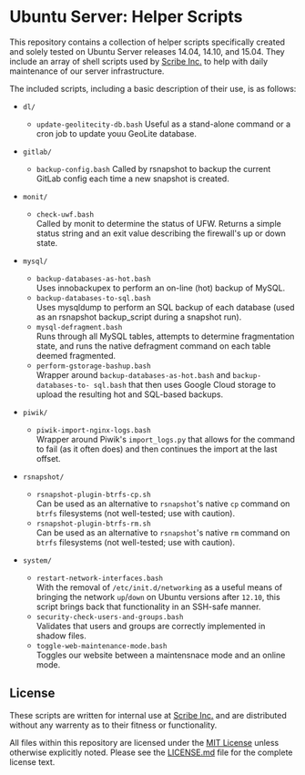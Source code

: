 # Ubuntu Server: Helper Scripts

This repository contains a collection of helper scripts specifically created and solely tested on Ubuntu Server releases 14.04, 14.10, and 15.04. They include an array of shell scripts used by [Scribe Inc.](https://scribenet.com) to help with daily maintenance of our server infrastructure.

The included scripts, including a basic description of their use, is as follows:

- `dl/`
    - `update-geolitecity-db.bash`
      Useful as a stand-alone command or a cron job to update youu GeoLite database.

- `gitlab/`
    - `backup-config.bash`
      Called by rsnapshot to backup the current GitLab config each time a new 
      snapshot is created.
    
- `monit/`
    - `check-uwf.bash`  
      Called by monit to determine the status of UFW. Returns a simple status string 
      and an exit value describing the firewall's up or down state.

- `mysql/`
    - `backup-databases-as-hot.bash`    
      Uses innobackupex to perform an on-line (hot) backup of MySQL.
    - `backup-databases-to-sql.bash`  
      Uses mysqldump to perform an SQL backup of each database (used as an rsnapshot 
      backup_script during a snapshot run).
    - `mysql-defragment.bash`  
      Runs through all MySQL tables, attempts to determine fragmentation state, and 
      runs the native defragment command on each table deemed fragmented.
    - `perform-gstorage-bashup.bash`  
      Wrapper around `backup-databases-as-hot.bash` and `backup-databases-to-
      sql.bash` that then uses Google Cloud storage to upload the resulting hot and 
      SQL-based backups.
    
- `piwik/`
    - `piwik-import-nginx-logs.bash`  
      Wrapper around Piwik's `import_logs.py` that allows for the command to fail (as it often does) and then continues the import at the last offset.
    
- `rsnapshot/`
    - `rsnapshot-plugin-btrfs-cp.sh`  
      Can be used as an alternative to `rsnapshot`'s native `cp` command on `btrfs` 
      filesystems (not well-tested; use with caution).
    - `rsnapshot-plugin-btrfs-rm.sh`  
      Can be used as an alternative to `rsnapshot`'s native `rm` command on `btrfs`
      filesystems (not well-tested; use with caution).
    
- `system/`
    - `restart-network-interfaces.bash`  
      With the removal of `/etc/init.d/networking` as a useful means of bringing the 
      network `up`/`down` on Ubuntu versions after `12.10`, this script brings back 
      that functionality in an SSH-safe manner.
    - `security-check-users-and-groups.bash`  
      Validates that users and groups are correctly implemented in shadow files.
    - `toggle-web-maintenance-mode.bash`  
      Toggles our website between a maintensnace mode and an online mode.
    
## License

These scripts are written for internal use at [Scribe Inc.](https://scribenet.com)
and are distributed without any warrenty as to their fitness or functionality.

All files within this repository are licensed under the [MIT License](LICENSE.md)
unless otherwise explicitly noted. Please see the [LICENSE.md](LICENSE.md) file 
for the complete license text.
